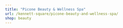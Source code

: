```yaml
---
title: "Picone Beauty & Wellness Spa"
url: /kennett-square/picone-beauty-and-wellness-spa/
shop: beauty
---
```

